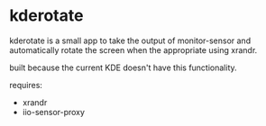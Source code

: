 # kderotate

kderotate is a small app to take the output of monitor-sensor and automatically rotate the screen when the appropriate using xrandr.  

built because the current KDE doesn't have this functionality.

requires:

* xrandr
* iio-sensor-proxy

